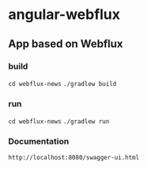 # angular-webflux

## App based on Webflux
### build
`cd webflux-news` 
`./gradlew build`
### run
`cd webflux-news` 
`./gradlew run`

### Documentation
`http://localhost:8080/swagger-ui.html`
